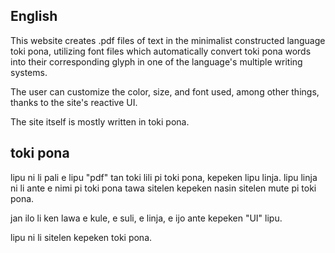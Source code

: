 ## English

This website creates .pdf files of text in the minimalist constructed language toki pona,
utilizing font files which automatically convert toki pona words into their
corresponding glyph in one of the language's multiple writing systems.

The user can customize the color, size, and font used, among other things,
thanks to the site's reactive UI.

The site itself is mostly written in toki pona.


## toki pona

lipu ni li pali e lipu "pdf" tan toki lili pi toki pona,
kepeken lipu linja. lipu linja ni li ante e nimi pi toki pona tawa
sitelen kepeken nasin sitelen mute pi toki pona.

jan ilo li ken lawa e kule, e suli, e linja, e ijo ante
kepeken "UI" lipu.

lipu ni li sitelen kepeken toki pona.
